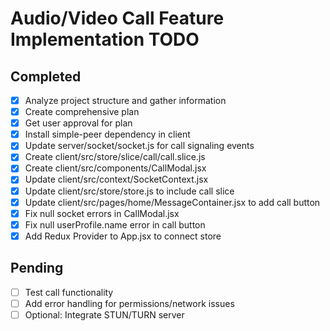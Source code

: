 # Audio/Video Call Feature Implementation TODO

## Completed
- [x] Analyze project structure and gather information
- [x] Create comprehensive plan
- [x] Get user approval for plan
- [x] Install simple-peer dependency in client
- [x] Update server/socket/socket.js for call signaling events
- [x] Create client/src/store/slice/call/call.slice.js
- [x] Create client/src/components/CallModal.jsx
- [x] Update client/src/context/SocketContext.jsx
- [x] Update client/src/store/store.js to include call slice
- [x] Update client/src/pages/home/MessageContainer.jsx to add call button
- [x] Fix null socket errors in CallModal.jsx
- [x] Fix null userProfile.name error in call button
- [x] Add Redux Provider to App.jsx to connect store

## Pending
- [ ] Test call functionality
- [ ] Add error handling for permissions/network issues
- [ ] Optional: Integrate STUN/TURN server
